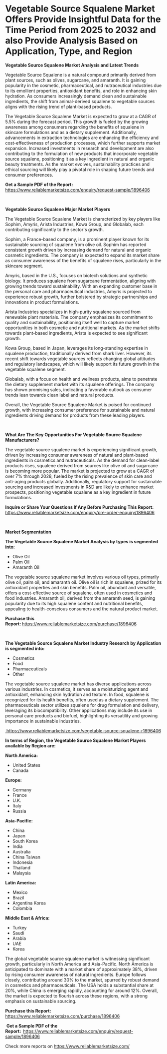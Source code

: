 <p><h1>Vegetable Source Squalene Market Offers Provide Insightful Data for the Time Period from 2025 to 2032 and also Provide Analysis Based on Application, Type, and Region</h1></p><p><strong>Vegetable Source Squalene Market Analysis and Latest Trends</strong></p>
<p><p>Vegetable Source Squalene is a natural compound primarily derived from plant sources, such as olives, sugarcane, and amaranth. It is gaining popularity in the cosmetic, pharmaceutical, and nutraceutical industries due to its emollient properties, antioxidant benefits, and role in enhancing skin hydration. As consumers increasingly demand clean and sustainable ingredients, the shift from animal-derived squalene to vegetable sources aligns with the rising trend of plant-based products.</p><p>The Vegetable Source Squalene Market is expected to grow at a CAGR of 5.5% during the forecast period. This growth is fueled by the growing awareness among consumers regarding the benefits of squalene in skincare formulations and as a dietary supplement. Additionally, advancements in extraction technologies are enhancing the efficiency and cost-effectiveness of production processes, which further supports market expansion. Increased investments in research and development are also contributing to the formulation of new products that incorporate vegetable source squalene, positioning it as a key ingredient in natural and organic beauty treatments. As the market evolves, sustainability practices and ethical sourcing will likely play a pivotal role in shaping future trends and consumer preferences.</p></p>
<p><strong>Get a Sample PDF of the Report:&nbsp;</strong> <a href="https://www.reliablemarketsize.com/enquiry/request-sample/1896406?utm_campaign=2470&utm_medium=2&utm_source=Github&utm_content=ia&utm_term=28032025&utm_id=vegetable-source-squalene">https://www.reliablemarketsize.com/enquiry/request-sample/1896406</a></p>
<p>&nbsp;</p>
<p><strong>Vegetable Source Squalene Major Market Players</strong></p>
<p><p>The Vegetable Source Squalene Market is characterized by key players like Sophim, Amyris, Arista Industries, Kowa Group, and Globalab, each contributing significantly to the sector's growth.</p><p>Sophim, a France-based company, is a prominent player known for its sustainable sourcing of squalene from olive oil. Sophim has reported consistent growth driven by increasing demand for natural and organic cosmetic ingredients. The company is expected to expand its market share as consumer awareness of the benefits of squalene rises, particularly in the skincare segment.</p><p>Amyris, based in the U.S., focuses on biotech solutions and synthetic biology. It produces squalene from sugarcane fermentation, aligning with growing trends toward sustainability. With an expanding customer base in the personal care and pharmaceutical industries, Amyris is projected to experience robust growth, further bolstered by strategic partnerships and innovations in product formulations.</p><p>Arista Industries specializes in high-purity squalene sourced from renewable plant materials. The company emphasizes its commitment to quality and sustainability, positioning itself well to capture market opportunities in both cosmetic and nutritional markets. As the market shifts towards plant-based ingredients, Arista is expected to see significant growth.</p><p>Kowa Group, based in Japan, leverages its long-standing expertise in squalene production, traditionally derived from shark liver. However, its recent shift towards vegetable sources reflects changing global attitudes and regulatory landscapes, which will likely support its future growth in the vegetable squalene segment.</p><p>Globalab, with a focus on health and wellness products, aims to penetrate the dietary supplement market with its squalene offerings. The company has shown promising sales, indicating a favorable outlook as consumer trends lean towards clean label and natural products.</p><p>Overall, the Vegetable Source Squalene Market is poised for continued growth, with increasing consumer preference for sustainable and natural ingredients driving demand for products from these leading players.</p></p>
<p>&nbsp;</p>
<p><strong>What Are The Key Opportunities For Vegetable Source Squalene Manufacturers?</strong></p>
<p><p>The vegetable source squalene market is experiencing significant growth, driven by increasing consumer awareness of natural and plant-based ingredients in cosmetics and nutraceuticals. As the demand for clean-label products rises, squalene derived from sources like olive oil and sugarcane is becoming more popular. The market is projected to grow at a CAGR of over 7% through 2028, fueled by the rising prevalence of skin care and anti-aging products globally. Additionally, regulatory support for sustainable sourcing and increased investments in R&D are likely to enhance market prospects, positioning vegetable squalene as a key ingredient in future formulations.</p></p>
<p><strong>Inquire or Share Your Questions If Any Before Purchasing This Report:</strong> <a href="https://www.reliablemarketsize.com/enquiry/pre-order-enquiry/1896406?utm_campaign=2470&utm_medium=2&utm_source=Github&utm_content=ia&utm_term=28032025&utm_id=vegetable-source-squalene">https://www.reliablemarketsize.com/enquiry/pre-order-enquiry/1896406</a></p>
<p>&nbsp;</p>
<p><strong>Market Segmentation</strong></p>
<p><strong>The Vegetable Source Squalene Market Analysis by types is segmented into:</strong></p>
<p><ul><li>Olive Oil</li><li>Palm Oil</li><li>Amaranth Oil</li></ul></p>
<p><p>The vegetable source squalene market involves various oil types, primarily olive oil, palm oil, and amaranth oil. Olive oil is rich in squalene, prized for its antioxidant properties and skin benefits. Palm oil, abundant and versatile, offers a cost-effective source of squalene, often used in cosmetics and food industries. Amaranth oil, derived from the amaranth seed, is gaining popularity due to its high squalene content and nutritional benefits, appealing to health-conscious consumers and the natural product market.</p></p>
<p><strong>Purchase this Report:&nbsp;</strong><a href="https://www.reliablemarketsize.com/purchase/1896406?utm_campaign=2470&utm_medium=2&utm_source=Github&utm_content=ia&utm_term=28032025&utm_id=vegetable-source-squalene">https://www.reliablemarketsize.com/purchase/1896406</a></p>
<p>&nbsp;</p>
<p><strong>The Vegetable Source Squalene Market Industry Research by Application is segmented into:</strong></p>
<p><ul><li>Cosmetics</li><li>Food</li><li>Pharmaceuticals</li><li>Other</li></ul></p>
<p><p>The vegetable source squalene market has diverse applications across various industries. In cosmetics, it serves as a moisturizing agent and antioxidant, enhancing skin hydration and texture. In food, squalene is recognized for its health benefits, often used as a dietary supplement. The pharmaceuticals sector utilizes squalene for drug formulation and delivery, leveraging its biocompatibility. Other applications may include its use in personal care products and biofuel, highlighting its versatility and growing importance in sustainable industries.</p></p>
<p><a href="https://www.reliablemarketsize.com/vegetable-source-squalene-r1896406?utm_campaign=2470&utm_medium=2&utm_source=Github&utm_content=ia&utm_term=28032025&utm_id=vegetable-source-squalene">&nbsp;https://www.reliablemarketsize.com/vegetable-source-squalene-r1896406</a></p>
<p><strong>In terms of Region, the Vegetable Source Squalene Market Players available by Region are:</strong></p>
<p>
    <p> <strong> North America: </strong>
        <ul>
            <li>United States</li>
            <li>Canada</li>
        </ul>
        </p> 
    <p> <strong> Europe: </strong>
        <ul>
            <li>Germany</li>
            <li>France</li>
            <li>U.K.</li>
            <li>Italy</li>
            <li>Russia</li>
        </ul>
        </p> 
    <p> <strong> Asia-Pacific: </strong>
        <ul>
            <li>China</li>
            <li>Japan</li>
            <li>South Korea</li>
            <li>India</li>
            <li>Australia</li>
            <li>China Taiwan</li>
            <li>Indonesia</li>
            <li>Thailand</li>
            <li>Malaysia</li>
        </ul>
        </p> 
    <p> <strong> Latin America: </strong>
        <ul>
            <li>Mexico</li>
            <li>Brazil</li>
            <li>Argentina Korea</li>
            <li>Colombia</li>
        </ul>
        </p> 
    <p> <strong> Middle East & Africa: </strong>
        <ul>
            <li>Turkey</li>
            <li>Saudi</li>
            <li>Arabia</li>
            <li>UAE</li>
            <li>Korea</li>
        </ul>
    </p>
    </p>
<p><p>The global vegetable source squalene market is witnessing significant growth, particularly in North America and Asia-Pacific. North America is anticipated to dominate with a market share of approximately 38%, driven by rising consumer awareness of natural ingredients. Europe follows closely, contributing around 30% to the market, spurred by robust demand in cosmetics and pharmaceuticals. The USA holds a substantial share at 20%, while China is emerging rapidly, accounting for around 12%. Overall, the market is expected to flourish across these regions, with a strong emphasis on sustainable sourcing.</p></p>
<p><strong>Purchase this Report: </strong><a href="https://www.reliablemarketsize.com/purchase/1896406?utm_campaign=2470&utm_medium=2&utm_source=Github&utm_content=ia&utm_term=28032025&utm_id=vegetable-source-squalene">https://www.reliablemarketsize.com/purchase/1896406</a></p>
<p>&nbsp;<strong>Get a Sample PDF of the Report:&nbsp;&nbsp;</strong><a href="https://www.reliablemarketsize.com/enquiry/request-sample/1896406?utm_campaign=2470&utm_medium=2&utm_source=Github&utm_content=ia&utm_term=28032025&utm_id=vegetable-source-squalene">https://www.reliablemarketsize.com/enquiry/request-sample/1896406</a></p>
<p><strong></strong></p>
<p>Check more reports on <a href="https://www.reliablemarketsize.com/?utm_campaign=2470&utm_medium=2&utm_source=Github&utm_content=ia&utm_term=28032025&utm_id=vegetable-source-squalene">https://www.reliablemarketsize.com/</a></p>